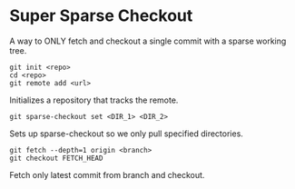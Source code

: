 # Super Sparse Checkout

A way to ONLY fetch and checkout a single commit with a sparse working tree.

```
git init <repo>
cd <repo>
git remote add <url>
```

Initializes a repository that tracks the remote.

```
git sparse-checkout set <DIR_1> <DIR_2>
```

Sets up sparse-checkout so we only pull specified directories.

```
git fetch --depth=1 origin <branch>
git checkout FETCH_HEAD
```

Fetch only latest commit from branch and checkout.